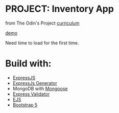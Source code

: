 # PROJECT: Inventory App

from The Odin's Project [curriculum](https://www.theodinproject.com/paths/full-stack-javascript/courses/nodejs/lessons/inventory-application)

[demo](https://gentle-fjord-76048.herokuapp.com/)

Need time to load for the first time.

# Build with:

- [ExpressJS](https://create-react-app.dev/docs/getting-started)
- [ExpressJs Generator](https://expressjs.com/fr/starter/generator.html)
- MongoDB with [Mongoose](https://mongoosejs.com/)
- [Express Validator](https://express-validator.github.io/docs/)
- [EJS](https://ejs.co/#install)
- [Bootstrap 5](https://getbootstrap.com/)
